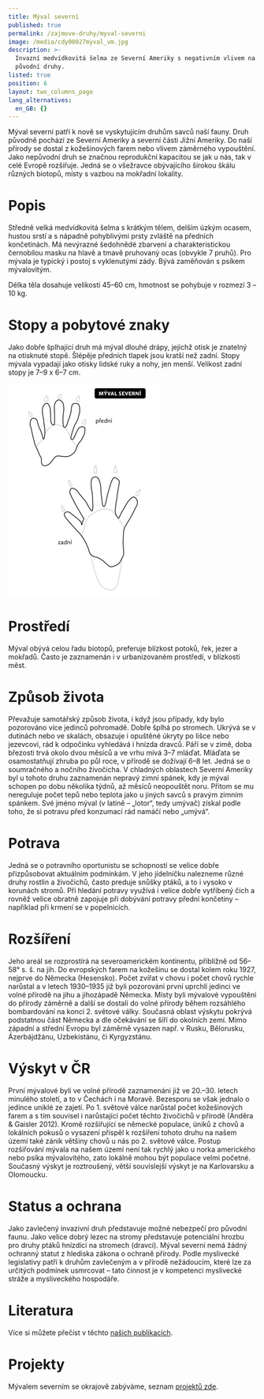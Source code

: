 ```yaml
---
title: Mýval severní
published: true
permalink: /zajmove-druhy/myval-severni
image: /media/cdy00027myval_vm.jpg
description: >-
  Invazní medvídkovitá šelma ze Severní Ameriky s negativním vlivem na naše
  původní druhy. 
listed: true
position: 6
layout: two_columns_page
lang_alternatives:
  en_GB: {}
---
```

Mýval severní patří k nově se vyskytujícím druhům savců naší fauny. Druh původně pochází ze Severní Ameriky a severní části Jižní Ameriky. Do naší přírody se dostal z kožešinových farem nebo vlivem záměrného vypouštění. Jako nepůvodní druh se značnou reprodukční kapacitou se jak u nás, tak v celé Evropě rozšiřuje. Jedná se o všežravce obývajícího širokou škálu různých biotopů, místy s vazbou na mokřadní lokality.

# Popis

Středně velká medvídkovitá šelma s krátkým tělem, delším úzkým ocasem, hustou srstí a s nápadně pohyblivými prsty zvláště na předních končetinách. Má nevýrazné šedohnědé zbarvení a charakteristickou černobílou masku na hlavě a tmavě pruhovaný ocas (obvykle 7 pruhů). Pro mývala je typický i postoj s vyklenutými zády.
Bývá zaměňován s psíkem mývalovitým. 

Délka těla dosahuje velikosti 45–60 cm, hmotnost se pohybuje v rozmezí 3 –10 kg.

# Stopy a pobytové znaky

Jako dobře šplhající druh má mýval dlouhé drápy, jejichž otisk je znatelný na otisknuté stopě. Šlépěje předních tlapek jsou kratší než zadní. Stopy mývala vypadají jako otisky lidské ruky a nohy, jen menší.  Velikost zadní stopy je 7–9 x 6–7 cm.

![](/media/stopy_mýval.jpg)

# Prostředí

Mýval obývá celou řadu biotopů, preferuje blízkost potoků, řek, jezer a mokřadů. Často je zaznamenán i v urbanizovaném prostředí, v blízkosti měst.

# Způsob života

Převažuje samotářský způsob života, i když jsou případy, kdy bylo pozorováno více jedinců pohromadě. Dobře šplhá po stromech. Ukrývá se v dutinách nebo ve skalách, obsazuje i opuštěné úkryty po lišce nebo jezevcovi, rád k odpočinku vyhledává i hnízda dravců. Páří se v zimě, doba březosti trvá okolo dvou měsíců a ve vrhu mívá 3–7 mláďat. Mláďata se osamostatňují zhruba po půl roce, v přírodě se dožívají 6–8 let. Jedná se o soumračného a nočního živočicha. V chladných oblastech Severní Ameriky byl u tohoto druhu zaznamenán nepravý zimní spánek, kdy je mýval schopen po dobu několika týdnů, až měsíců neopouštět noru. Přitom se mu nereguluje počet tepů nebo teplota jako u jiných savců s pravým zimním spánkem. Své jméno mýval (v latině – „lotor“, tedy umývač) získal podle toho, že si potravu před konzumací rád namáčí nebo „umývá“. 

# Potrava

Jedná se o potravního oportunistu se schopností se velice dobře přizpůsobovat aktuálním podmínkám. V jeho jídelníčku nalezneme různé druhy rostlin a živočichů, často preduje snůšky ptáků, a to i vysoko v korunách stromů. Při hledání potravy využívá i velice dobře vytříbený čich a rovněž velice obratně zapojuje při dobývání potravy přední končetiny – například při krmení se v popelnicích.

# Rozšíření

Jeho areál se rozprostírá na severoamerickém kontinentu, přibližně od 56–58° s. š. na jih. Do evropských farem na kožešinu se dostal kolem roku 1927, nejprve do Německa (Hesensko). Počet zvířat v chovu i počet chovů rychle narůstal a v letech 1930–1935 již byli pozorováni první uprchlí jedinci ve volné přírodě na jihu a jihozápadě Německa. Místy byli mývalové vypouštěni do přírody záměrně a další se dostali do volné přírody během rozsáhlého bombardování na konci 2. světové války. Současná oblast výskytu pokrývá podstatnou část Německa a dle očekávání se šíří do okolních zemí. Mimo západní a střední Evropu byl záměrně vysazen např. v Rusku, Bělorusku, Ázerbájdžánu, Uzbekistánu, či Kyrgyzstánu.

# Výskyt v ČR

První mývalové byli ve volné přírodě zaznamenáni již ve 20.–30. letech minulého století, a to v Čechách i na Moravě. Bezesporu se však jednalo o jedince uniklé ze zajetí. Po 1. světové válce narůstal počet kožešinových farem a s tím souvisel i narůstající počet těchto živočichů v přírodě (Anděra & Gaisler 2012). Kromě rozšiřující se německé populace, úniků z chovů a lokálních pokusů o vysazení přispěl k rozšíření tohoto druhu na našem území také zánik většiny chovů u nás po 2. světové válce. Postup rozšiřování mývala na našem území není tak rychlý jako u norka amerického nebo psíka mývalovitého, zato lokálně mohou být populace velmi početné. Současný výskyt je roztroušený, větší souvislejší výskyt je na Karlovarsku a Olomoucku.

# Status a ochrana

Jako zavlečený invazivní druh představuje možné nebezpečí pro původní faunu. Jako velice dobrý lezec na stromy představuje potenciální hrozbu pro druhy ptáků hnízdící na stromech (dravci). Mýval severní nemá žádný ochranný statut z hlediska zákona o ochraně přírody. Podle myslivecké legislativy patří k druhům zavlečeným a v přírodě nežádoucím, které lze za určitých podmínek usmrcovat – tato činnost je v kompetenci myslivecké stráže a mysliveckého hospodáře.

# Literatura

Více si můžete přečíst v těchto [našich publikacích](http://alka-wildlife-cs.netlify.com/publications#category=m%C3%BDval-severn%C3%AD).

# Projekty

Mývalem severním se okrajově zabýváme, seznam [projektů zde](http://alka-wildlife-cs.netlify.com/projects#category=m%C3%BDval-severn%C3%AD).
